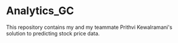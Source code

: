# Analytics_GC
This repository contains my and my teammate Prithvi Kewalramani's solution to predicting stock price data.
